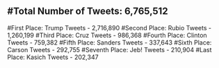 #Total Number of Tweets: 6,765,512 
---
#First Place: Trump Tweets - 2,716,890
#Second Place: Rubio Tweets - 1,260,199
#Third Place: Cruz Tweets - 986,368
#Fourth Place: Clinton Tweets - 759,382
#Fifth Place: Sanders Tweets - 337,643
#Sixth Place: Carson Tweets - 292,755
#Seventh Place: Jeb! Tweets - 210,904
#Last Place: Kasich Tweets - 202,347
